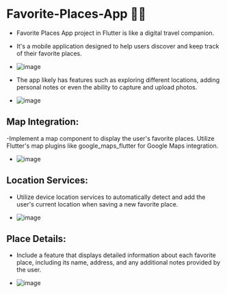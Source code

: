 # Favorite-Places-App 👨‍💻
- Favorite Places App project in Flutter is like a digital travel companion.
- It's a mobile application designed to help users discover and keep track of their favorite places.

- ![image](https://github.com/tauseefsheikh01/Favorite-Places-App/assets/94850129/f15b4bb6-4e82-4147-af29-57f0dbedf053)

- The app likely has features such as exploring different locations, adding personal notes or even the ability to capture and upload photos.

- ![image](https://github.com/tauseefsheikh01/Favorite-Places-App/assets/94850129/67887d5a-9b6b-4fe0-8774-65c65b44fed4)

## Map Integration:
-Implement a map component to display the user's favorite places. Utilize Flutter's map plugins like google_maps_flutter for Google Maps integration.

- ![image](https://github.com/tauseefsheikh01/Favorite-Places-App/assets/94850129/ca80ca70-b4f4-43af-a7ba-24ad46b3885f)

## Location Services:
- Utilize device location services to automatically detect and add the user's current location when saving a new favorite place.

- ![image](https://github.com/tauseefsheikh01/Favorite-Places-App/assets/94850129/b8f86498-2b17-4a0f-8edc-60558fc60c55)

## Place Details:
- Include a feature that displays detailed information about each favorite place, including its name, address, and any additional notes provided by the user.

- ![image](https://github.com/tauseefsheikh01/Favorite-Places-App/assets/94850129/5b680f3b-aba2-4f3d-938c-0b46a99c9956)



